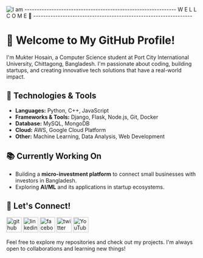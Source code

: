 ![I am ](https://media.licdn.com/dms/image/v2/D4D16AQF-pIS67LNZKw/profile-displaybackgroundimage-shrink_350_1400/profile-displaybackgroundimage-shrink_350_1400/0/1737439691270?e=1745452800&v=beta&t=K91BFVQ7novc5wttBhVmVPe3WAKj40i8MVMuCumduHE)
-------------------------------------------------------------- W E L L C O M E 👋 -----------------------------------------------------------------


# 👋 Welcome to My GitHub Profile!

I'm Mukter Hosain, a Computer Science student at Port City International University, Chittagong, Bangladesh. I'm passionate about coding, building startups, and creating innovative tech solutions that have a real-world impact.

## 🔧 Technologies & Tools
- **Languages:** Python, C++, JavaScript
- **Frameworks & Tools:** Django, Flask, Node.js, Git, Docker
- **Database:** MySQL, MongoDB
- **Cloud:** AWS, Google Cloud Platform
- **Other:** Machine Learning, Data Analysis, Web Development

## 📚 Currently Working On
- Building a **micro-investment platform** to connect small businesses with investors in Bangladesh.
- Exploring **AI/ML** and its applications in startup ecosystems.

## 🧠 Let's Connect!

[<img src='https://cdn.jsdelivr.net/npm/simple-icons@3.0.1/icons/github.svg' alt='github' height='40'>](https://github.com/https://www.github.com/MUKTER8)  [<img src='https://cdn.jsdelivr.net/npm/simple-icons@3.0.1/icons/linkedin.svg' alt='linkedin' height='40'>]([https://www.linkedin.com/in/https://www.linkedin.com/in/mukter-hosain-650453290//](https://www.linkedin.com/in/mukter-hosain-650453290/))  [<img src='https://cdn.jsdelivr.net/npm/simple-icons@3.0.1/icons/facebook.svg' alt='facebook' height='40'>](https://www.facebook.com/https://www.facebook.com/MUKTER.HOSAIN.8)  [<img src='https://cdn.jsdelivr.net/npm/simple-icons@3.0.1/icons/twitter.svg' alt='twitter' height='40'>](https://twitter.com/https://www.x.com/MUKTERHOSAIN)  [<img src='https://cdn.jsdelivr.net/npm/simple-icons@3.0.1/icons/youtube.svg' alt='YouTube' height='40'>](https://www.youtube.com/channel/www.youtube.com/@MUKTER8)  


Feel free to explore my repositories and check out my projects. I'm always open to collaborations and learning new things!

